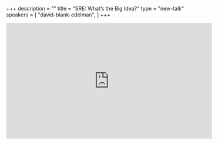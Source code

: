+++
description = ""
title = "SRE: What’s the Big Idea?"
type = "new-talk"
speakers = [
        "david-blank-edelman",
]
+++
<iframe width="560" height="315" src="https://www.youtube-nocookie.com/embed/8dfYLRAWn_c" frameborder="0" allowfullscreen></iframe>